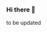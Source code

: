 ### Hi there 👋

<!--
**zbs220711/zbs220711** is a ✨ _special_ ✨ repository because its `README.md` (this file) appears on your GitHub profile.

Here are some ideas to get you started:

- 🔭 I’m currently working on object detection, post-processing, etc.
- 🌱 I’m currently learning AI perception, post-processing, target tracking, target 3D information and motion state estimation.
- 👯 I’m looking to collaborate on some projects.
- 🤔 I’m looking for help with technical talent and industry experts.
- 💬 Hei
- 📫 My email is zbs6337@163.com.
- 😄 Pronouns: Make a little progress every day.
- ⚡ Fun fact: Algorithms, swimming, fitness, photography, travel.
-->to be updated
